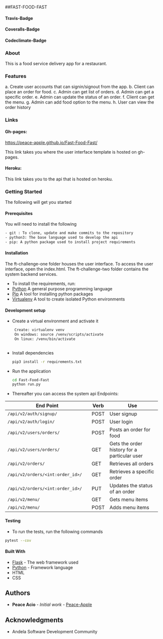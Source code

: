 ##FAST-FOOD-FAST
#### Travis-Badge


#### Coveralls-Badge


#### Codeclimate-Badge


### About
This is a food service delivery app for a restaurant.

### Features
a. Create user accounts that can signin/signout from the app.
b. Client can place an order for food.
c. Admin can get list of orders.
d. Admin can get a specific order.
e. Admin can update the status of an order.
f. Client can get the menu.
g. Admin can add food option to the menu.
h. User can view the order history 

### Links

#### Gh-pages:  
https://peace-apple.github.io/Fast-Food-Fast/

This link takes you where the user interface template is hosted on gh-pages.

#### Heroku: 

This link takes you to the api that is hosted on heroku.

### Getting Started 
The following will get you started
#### Prerequisites
You will need to install the following

```bash
- git : To clone, update and make commits to the repository
- python3: The base language used to develop the api
- pip: A python package used to install project requirements
```
#### Installation
The ft-challenge-one folder houses the user interface. To access the user interface, open the index.html.
The ft-challenge-two folder contains the system backend services.
- To install the requirements, run:
- [Python](https://www.python.org/) A general purpose programming language
- [Pip](https://pypi.org/project/pip/) A tool for installing python packages
- [Virtualenv](https://virtualenv.pypa.io/en/stable/)  A tool to create isolated Python environments

#### Development setup
- Create a virtual environment and activate it
    ```bash
     Create: virtualenv venv
     On windows: source /venv/scripts/activate
     On linux: /venv/bin/activate
     
    ```
- Install dependencies 
    ```bash
    pip3 install -r requirements.txt
    ```
- Run the application
    ```bash
    cd Fast-Food-Fast
    python run.py
    ```
- Thereafter you can access the system api Endpoints:

| End Point                                           | Verb |Use                                       |
| ----------------------------------------------------|------|------------------------------------------|
|`/api/v2/auth/signup/`                               |POST  |User signup                         |
|`/api/v2/auth/login/`                                |POST  |User login                          |
|`/api/v2/users/orders/`                              |POST  |Posts an order for food             |
|`/api/v2/users/orders/               `               |GET   |Gets the order history for a particular user|
|`/api/v2/orders/`                                    |GET   |Retrieves all orders          |
|`/api/v2/orders/<int:order_id>/`                     |GET   |Retrieves a specific order          |
|`/api/v2/orders/<int:order_id>/`                     |PUT   |Updates the status of an order      |
|`/api/v2/menu/`                                      |GET   |Gets menu items      |
|`/api/v2/menu/`                                      |POST  |Adds menu items     |

#### Testing

- To run the tests, run the following commands

```bash
pytest --cov
```

#### Built With

* [Flask](http://flask.pocoo.org/docs/1.0/) - The web framework used
* [Python](https://www.python.org/) - Framework language
* HTML
* CSS

## Authors

* **Peace Acio** - *Initial work* - [Peace-Apple](https://github.com/Peace-Apple)

## Acknowledgments

* Andela Software Development Community








